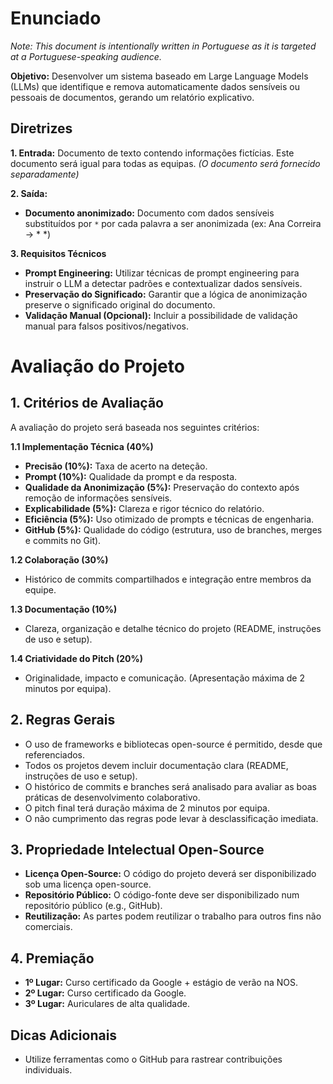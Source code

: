 # Enunciado

*Note: This document is intentionally written in Portuguese as it is targeted at a Portuguese-speaking audience.*

**Objetivo:** Desenvolver um sistema baseado em Large Language Models (LLMs) que identifique e remova automaticamente dados sensíveis ou pessoais de documentos, gerando um relatório explicativo.

## Diretrizes

**1. Entrada:** Documento de texto contendo informações fictícias. Este documento será igual para todas as equipas.  *(O documento será fornecido separadamente)*

**2. Saída:**

* **Documento anonimizado:** Documento com dados sensíveis substituídos por `*` por cada palavra a ser anonimizada (ex: Ana Correira -> * *)

**3. Requisitos Técnicos**

* **Prompt Engineering:** Utilizar técnicas de prompt engineering para instruir o LLM a detectar padrões e contextualizar dados sensíveis.
* **Preservação do Significado:** Garantir que a lógica de anonimização preserve o significado original do documento.
* **Validação Manual (Opcional):** Incluir a possibilidade de validação manual para falsos positivos/negativos.


# Avaliação do Projeto

## 1. Critérios de Avaliação

A avaliação do projeto será baseada nos seguintes critérios:

**1.1 Implementação Técnica (40%)**

* **Precisão (10%):** Taxa de acerto na deteção.
* **Prompt (10%):** Qualidade da prompt e da resposta.
* **Qualidade da Anonimização (5%):** Preservação do contexto após remoção de informações sensíveis.
* **Explicabilidade (5%):** Clareza e rigor técnico do relatório.
* **Eficiência (5%):** Uso otimizado de prompts e técnicas de engenharia.
* **GitHub (5%):** Qualidade do código (estrutura, uso de branches, merges e commits no Git).


**1.2 Colaboração (30%)**

* Histórico de commits compartilhados e integração entre membros da equipe.


**1.3 Documentação (10%)**

* Clareza, organização e detalhe técnico do projeto (README, instruções de uso e setup).


**1.4 Criatividade do Pitch (20%)**

* Originalidade, impacto e comunicação.  (Apresentação máxima de 2 minutos por equipa).


## 2. Regras Gerais

* O uso de frameworks e bibliotecas open-source é permitido, desde que referenciados.
* Todos os projetos devem incluir documentação clara (README, instruções de uso e setup).
* O histórico de commits e branches será analisado para avaliar as boas práticas de desenvolvimento colaborativo.
* O pitch final terá duração máxima de 2 minutos por equipa.
* O não cumprimento das regras pode levar à desclassificação imediata.


## 3. Propriedade Intelectual Open-Source

* **Licença Open-Source:** O código do projeto deverá ser disponibilizado sob uma licença open-source.
* **Repositório Público:** O código-fonte deve ser disponibilizado num repositório público (e.g., GitHub).
* **Reutilização:** As partes podem reutilizar o trabalho para outros fins não comerciais.


## 4. Premiação

* **1º Lugar:** Curso certificado da Google + estágio de verão na NOS.
* **2º Lugar:** Curso certificado da Google.
* **3º Lugar:** Auriculares de alta qualidade.


## Dicas Adicionais

* Utilize ferramentas como o GitHub para rastrear contribuições individuais.